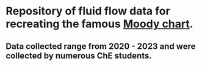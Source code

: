 # Repository of fluid flow data for recreating the famous [Moody chart](https://en.wikipedia.org/wiki/Moody_chart).

## Data collected range from 2020 - 2023 and were collected by numerous ChE students.
